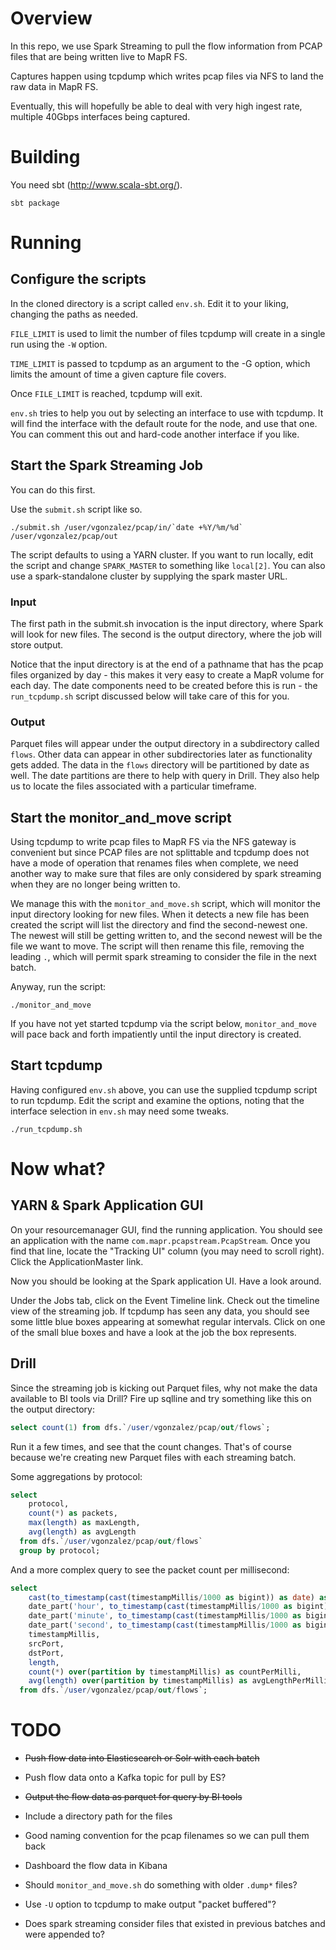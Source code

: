 # Overview

In this repo, we use Spark Streaming to pull the flow information from PCAP files that are being written live to MapR FS.

Captures happen using tcpdump which writes pcap files via NFS to land the raw data in MapR FS.

Eventually, this will hopefully be able to deal with very high ingest rate, multiple 40Gbps interfaces being captured.

# Building

You need sbt (http://www.scala-sbt.org/).

    sbt package

# Running

## Configure the scripts

In the cloned directory is a script called `env.sh`. Edit it to your liking, changing the paths as needed.

`FILE_LIMIT` is used to limit the number of files tcpdump will create in a single run using the `-W` option.

`TIME_LIMIT` is passed to tcpdump as an argument to the -G option, which limits the amount of time a given capture file covers.

Once `FILE_LIMIT` is reached, tcpdump will exit.

`env.sh` tries to help you out by selecting an interface to use with tcpdump. It will find the interface with the default route for the node, and use that one. You can comment this out and hard-code another interface if you like.

## Start the Spark Streaming Job

You can do this first.

Use the `submit.sh` script like so.

    ./submit.sh /user/vgonzalez/pcap/in/`date +%Y/%m/%d` /user/vgonzalez/pcap/out

The script defaults to using a YARN cluster. If you want to run locally, edit the script and change `SPARK_MASTER` to something like `local[2]`. You can also use a spark-standalone cluster by supplying the spark master URL.

### Input

The first path in the submit.sh invocation is the input directory, where Spark will look for new files. The second is the output directory, where the job will store output.

Notice that the input directory is at the end of a pathname that has the pcap files organized by day - this makes it very easy to create a MapR volume for each day. The date components need to be created before this is run - the `run_tcpdump.sh` script discussed below will take care of this for you.

### Output

Parquet files will appear under the output directory in a subdirectory called `flows`. Other data can appear in other subdirectories later as functionality gets added. The data in the `flows` directory will be partitioned by date as well. The date partitions are there to help with query in Drill. They also help us to locate the files associated with a particular timeframe.

## Start the monitor_and_move script

Using tcpdump to write pcap files to MapR FS via the NFS gateway is convenient but since PCAP files are not splittable and tcpdump does not have a mode of operation that renames files when complete, we need another way to make sure that files are only considered by spark streaming when they are no longer being written to.  

We manage this with the `monitor_and_move.sh` script, which will monitor the input directory looking for new files. When it detects a new file has been created the script will list the directory and find the second-newest one. The newest will still be getting written to, and the second newest will be the file we want to move. The script will then rename this file, removing the leading `.`, which will permit spark streaming to consider the file in the next batch.

Anyway, run the script:

    ./monitor_and_move

If you have not yet started tcpdump via the script below, `monitor_and_move` will pace back and forth impatiently until the input directory is created.

## Start tcpdump

Having configured `env.sh` above, you can use the supplied tcpdump script to run tcpdump. Edit the script and examine the options, noting that the interface selection in `env.sh` may need some tweaks.

    ./run_tcpdump.sh


# Now what?

## YARN & Spark Application GUI

On your resourcemanager GUI, find the running application. You should see an application with the name `com.mapr.pcapstream.PcapStream`. Once you find that line, locate the "Tracking UI" column (you may need to scroll right). Click the ApplicationMaster link.

Now you should be looking at the Spark application UI. Have a look around.

Under the Jobs tab, click on the Event Timeline link. Check out the timeline view of the streaming job. If tcpdump has seen any data, you should see some little blue boxes appearing at somewhat regular intervals. Click on one of the small blue boxes and have a look at the job the box represents. 

## Drill

Since the streaming job is kicking out Parquet files, why not make the data available to BI tools via Drill? Fire up sqlline and try something like this on the output directory:

```sql
select count(1) from dfs.`/user/vgonzalez/pcap/out/flows`;
```

Run it a few times, and see that the count changes. That's of course because we're creating new Parquet files with each streaming batch.

Some aggregations by protocol:

```sql
select 
    protocol,
    count(*) as packets,
    max(length) as maxLength,
    avg(length) as avgLength 
  from dfs.`/user/vgonzalez/pcap/out/flows`
  group by protocol;
```

And a more complex query to see the packet count per millisecond:

```sql
select 
    cast(to_timestamp(cast(timestampMillis/1000 as bigint)) as date) as tsDate,
    date_part('hour', to_timestamp(cast(timestampMillis/1000 as bigint))) as tsHour,
    date_part('minute', to_timestamp(cast(timestampMillis/1000 as bigint))) as tsMinute,
    date_part('second', to_timestamp(cast(timestampMillis/1000 as bigint))) as tsSecond,
    timestampMillis,
    srcPort,
    dstPort,
    length,
    count(*) over(partition by timestampMillis) as countPerMilli,
    avg(length) over(partition by timestampMillis) as avgLengthPerMilli 
  from dfs.`/user/vgonzalez/pcap/out/flows`;
```

# TODO

* ~~Push flow data into Elasticsearch or Solr with each batch~~

* Push flow data onto a Kafka topic for pull by ES?

* ~~Output the flow data as parquet for query by BI tools~~

* Include a directory path for the files

* Good naming convention for the pcap filenames so we can pull them back

* Dashboard the flow data in Kibana

* Should `monitor_and_move.sh` do something with older `.dump*` files?

* Use `-U` option to tcpdump to make output "packet buffered"?

* Does spark streaming consider files that existed in previous batches and were appended to?


